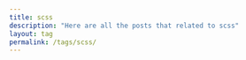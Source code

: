 ```yaml
---
title: scss
description: "Here are all the posts that related to scss"
layout: tag
permalink: /tags/scss/
---
```

